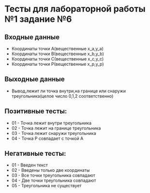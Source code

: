 # Тесты для лабораторной работы №1 задание №6

## Входные данные
- Координаты точки А(вещественные x_a,y_a)
- Координаты точки B(вещественные x_b,y_b)
- Координаты точки C(вещественные x_c,y_c)
- Координаты точки P(вещественные x_p,y_p)

## Выходные данные
- Вывод,лежит ли точка внутри,на границе или снаружи треугольника(целое число 0,1,2 соответственно)

## Позитивные тесты:
- 01 - Точка лежит внутри треугольника
- 02 - Точка лежит на границе треугольника
- 03 - Точка лежит снаружи треугольника
- 04 - Точка P совпадает с точкой A


## Негативные тесты:
- 01 - Введен текст
- 02 - Введены только две координаты
- 03 - Все точки треугольника совпадают
- 04 - Две точки треугольника совпадают
- 05 - Треугольника не существует

